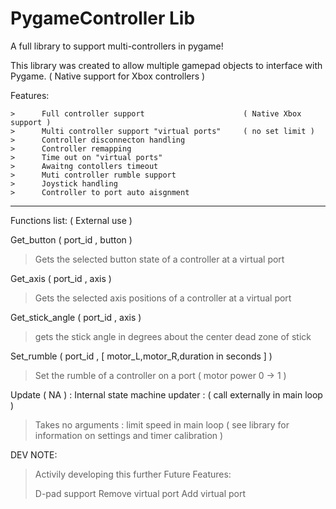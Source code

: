 # PygameController Lib
A full library to support multi-controllers in pygame!

This library was created to allow multiple gamepad objects to interface with Pygame. 
( Native support for Xbox controllers ) 



Features:

    >      Full controller support                      ( Native Xbox support )
    >      Multi controller support "virtual ports"     ( no set limit )
    >      Controller disconnecton handling             
    >      Controller remapping 
    >      Time out on "virtual ports" 
    >      Awaitng contollers timeout
    >      Muti controller rumble support
    >      Joystick handling
    >      Controller to port auto aisgnment 

-----------------------------------------------------------------------------------

Functions list: ( External use ) 

Get_button          (      port_id   ,   button   )                                     
> Gets the selected button state of a controller at a virtual port

Get_axis            (      port_id   ,   axis     )                                     
> Gets the selected axis positions of a controller at a virtual port  

Get_stick_angle     (      port_id   ,   axis     )                                     
> gets the stick angle in degrees about the center dead zone of stick 

Set_rumble          (      port_id   ,   [ motor_L,motor_R,duration in seconds  ] )     
> Set the rumble of a controller on a port ( motor power 0 -> 1 )


 Update             ( NA )  :  Internal state machine updater : ( call externally in main loop )
> Takes no arguments : limit speed in main loop ( see library for information on settings and timer calibration )






DEV NOTE:
> Activily developing this further
> Future Features:
>
> D-pad support 
> Remove virtual port 
> Add virtual port 

